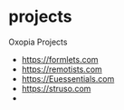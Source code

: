 # projects
Oxopia Projects
- https://formlets.com
- https://remotists.com
- https://Euessentials.com
- https://struso.com
- 
